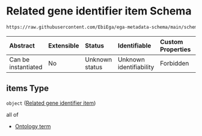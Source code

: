 # Related gene identifier item Schema

```txt
https://raw.githubusercontent.com/EbiEga/ega-metadata-schema/main/schemas/EGA.common-definitions.json#/$defs/geneDescriptor/properties/relatedGeneIdentifiers/items
```



| Abstract            | Extensible | Status         | Identifiable            | Custom Properties | Additional Properties | Access Restrictions | Defined In                                                                                           |
| :------------------ | :--------- | :------------- | :---------------------- | :---------------- | :-------------------- | :------------------ | :--------------------------------------------------------------------------------------------------- |
| Can be instantiated | No         | Unknown status | Unknown identifiability | Forbidden         | Allowed               | none                | [EGA.common-definitions.json\*](../../../schemas/EGA.common-definitions.json "open original schema") |

## items Type

`object` ([Related gene identifier item](ega-4-defs-gene-descriptor-properties-related-not-equivalent-gene-identifiers-related-gene-identifier-item.md))

all of

*   [Ontology term](ega-4-defs-ontology-term.md "check type definition")
